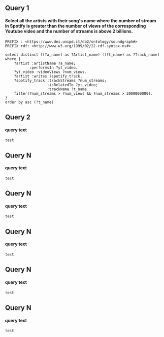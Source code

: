## Query 1

#### Select all the artists with their song's name where the number of stream in Spotify is greater than the number of views of the corresponding Youtube video and the number of streams is above 2 billions.

```
PREFIX : <https://www.dei.unipd.it/db2/ontology/soundgraph#>
PREFIX rdf: <http://www.w3.org/1999/02/22-rdf-syntax-ns#>

select distinct ((?a_name) as ?Artist_name) ((?t_name) as ?Track_name) where {
    ?artist :artistName ?a_name;
           :performsIn ?yt_video.
    ?yt_video :videoViews ?num_views.
    ?artist :writes ?spotify_track.
    ?spotify_track :trackStreams ?num_streams;
                   :isRelatedTo ?yt_video;
                   :trackName ?t_name.
    filter(?num_streams > ?num_views && ?num_streams > 2000000000).
}
order by asc (?t_name)

```

## Query 2

#### query text

```test```

## Query N

#### query text

```test```
## Query N

#### query text

```test```
## Query N

#### query text

```test```
## Query N

#### query text

```test```
## Query N

#### query text

```test```